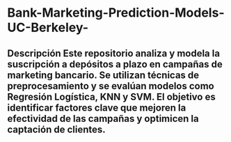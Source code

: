 # Bank-Marketing-Prediction-Models-UC-Berkeley-
## Descripción  Este repositorio analiza y modela la suscripción a depósitos a plazo en campañas de marketing bancario. Se utilizan técnicas de preprocesamiento y se evalúan modelos como Regresión Logística, KNN y SVM. El objetivo es identificar factores clave que mejoren la efectividad de las campañas y optimicen la captación de clientes.
